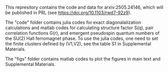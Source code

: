 This represitory contains the code and data for arxiv:2505.24146, which will be published in PRL (see https://doi.org/10.1103/rwd7-92z9).

The "code" folder contains julia codes for exact diagonalalization calculations and matlab codes for calculating structure factor S(q), pair correlation functions G(r), and emergent pseudospin quantum numbers of the SU(2) Hall ferromagnet phase.
To use the julia codes, one need to set the finite clusters defined by (V1,V2), see the table S1 in Supplemental Materials. 

The "figs" folder contains matlab codes to plot the figures in main text and Supplemental Materials.
